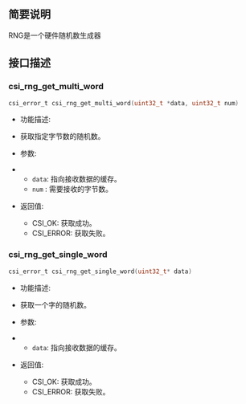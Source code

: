 ## 简要说明

RNG是一个硬件随机数生成器

## 接口描述

### csi_rng_get_multi_word
```c
csi_error_t csi_rng_get_multi_word(uint32_t *data, uint32_t num)
```

- 功能描述:

- 获取指定字节数的随机数。

- 参数:

- - `data`: 指向接收数据的缓存。
  - `num` : 需要接收的字节数。

- 返回值: 

  - CSI_OK: 获取成功。
  - CSI_ERROR: 获取失败。

### csi_rng_get_single_word
```c
csi_error_t csi_rng_get_single_word(uint32_t* data)
```

- 功能描述:

- 获取一个字的随机数。

- 参数:

- - `data`: 指向接收数据的缓存。

- 返回值: 

  - CSI_OK: 获取成功。
  - CSI_ERROR: 获取失败。
